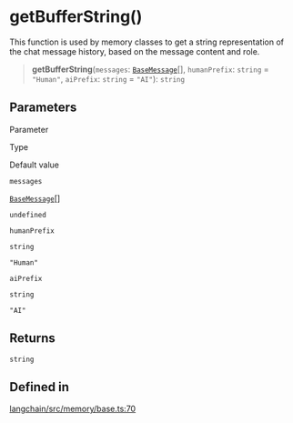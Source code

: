 getBufferString()
=================

This function is used by memory classes to get a string representation of the chat message history, based on the message content and role.

> **getBufferString**(`messages`: [`BaseMessage`](/docs/api/schema/classes/BaseMessage)\[\], `humanPrefix`: `string` = `"Human"`, `aiPrefix`: `string` = `"AI"`): `string`

Parameters[](#parameters "Direct link to Parameters")
------------------------------------------------------

Parameter

Type

Default value

`messages`

[`BaseMessage`](/docs/api/schema/classes/BaseMessage)\[\]

`undefined`

`humanPrefix`

`string`

`"Human"`

`aiPrefix`

`string`

`"AI"`

Returns[](#returns "Direct link to Returns")
---------------------------------------------

`string`

Defined in[](#defined-in "Direct link to Defined in")
------------------------------------------------------

[langchain/src/memory/base.ts:70](https://github.com/hwchase17/langchainjs/blob/1c1274d/langchain/src/memory/base.ts#L70)